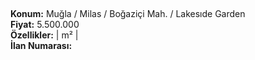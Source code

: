## 

**Konum:** Muğla / Milas / Boğaziçi Mah. / Lakesıde Garden  
**Fiyat:** 5.500.000  
**Özellikler:**  |  m² |   
**İlan Numarası:** 
